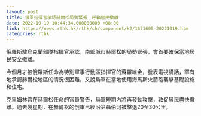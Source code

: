 ```yaml
---
layout: post
title: 俄軍指揮官承認赫爾松局勢緊張　呼籲居民撤離
date: 2022-10-19 10:44:34.000000000 +08:00
link: https://news.rthk.hk/rthk/ch/component/k2/1671605-20221019.htm
categories: rthk
---
```


俄羅斯駐烏克蘭部隊指揮官承認，南部城市赫爾松的局勢緊張，會首要確保當地居民安全撤離。

今個月才被俄羅斯任命為特別軍事行動區指揮官的蘇羅維金，發表電視講話，罕有地承認赫爾松地區的情況很困難，又說烏軍在當地使用海馬斯火箭砲襲擊基礎設施和住宅。

克里姆林宮在赫爾松任命的官員警告，烏軍短期內將再發動攻擊，敦促居民盡快撤離。過去幾星期，在赫爾松的俄軍已經沿第聶伯河被擊退20至30公里。
